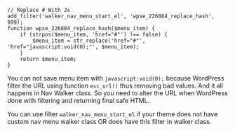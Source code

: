 ```
// Replace # With Js
add_filter('walker_nav_menu_start_el', 'wpse_226884_replace_hash', 999);
function wpse_226884_replace_hash($menu_item) {
    if (strpos($menu_item, 'href="#"') !== false) {
        $menu_item = str_replace('href="#"', 'href="javascript:void(0);"', $menu_item);
    }
    return $menu_item;
}
```
You can not save menu item with ```javascript:void(0);``` because WordPress filter the URL using function ```esc_url()``` thus removing bad values. And it all happens in Nav Walker class. So you need to alter the URL when WordPress done with filtering and returning final safe HTML.

You can use filter ```walker_nav_menu_start_el``` if your theme does not have custom nav menu walker class OR does have this filter in walker class.
